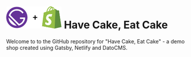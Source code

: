 <h1>
  <img alt="Gatsby" src="resources/shopify+gatsby.png" height="60px" />
  Have Cake, Eat Cake
</h1>

Welcome to to the GitHub repository for "Have Cake, Eat Cake" - a demo shop created using Gatsby, Netlify and DatoCMS.
